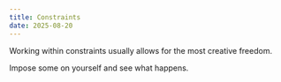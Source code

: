 ```yaml
---
title: Constraints
date: 2025-08-20
---
```

Working within constraints usually allows for the most creative freedom.

Impose some on yourself and see what happens.